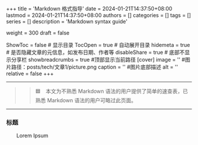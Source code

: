 +++
title = 'Markdown 格式指导'
date = 2024-01-21T14:37:50+08:00
lastmod = 2024-01-21T14:37:50+08:00
authors = []
categories = []
tags = []
series = []
description = 'Markdown syntax guide'

weight = 300
draft = false

ShowToc = false  # 显示目录
TocOpen = true # 自动展开目录
hidemeta = true # 是否隐藏文章的元信息，如发布日期、作者等
disableShare = true # 底部不显示分享栏
showbreadcrumbs = true #顶部显示当前路径
[cover]
    image = '' #图片路径：posts/tech/文章1/picture.png
    caption = '' #图片底部描述
    alt = ''
    relative = false
+++

----
> > :blue_square:&emsp;本文为不熟悉 Markdown 语法的用户提供了简单的速查表，已熟悉 Markdown 语法的用户可略过此页面。

----
### 标题

&emsp;&emsp;Lorem Ipsum